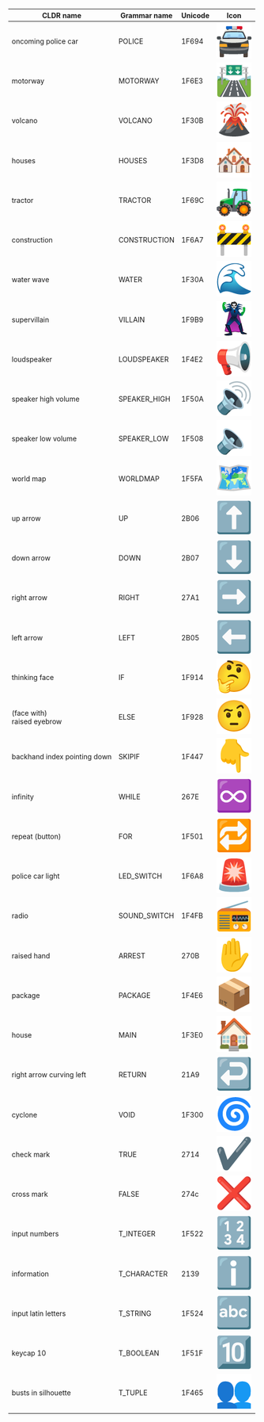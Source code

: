 
| CLDR name                      | Grammar name | Unicode | Icon                                                                              |
| ------------------------------ | ------------ | ------- |-----------------------------------------------------------------------------------|
| oncoming police car            | POLICE       | 1F694   | ![oncoming-police-car.png](./img/emoji/oncoming-police-car.png)                   |
| motorway                       | MOTORWAY     | 1F6E3   | ![motorway.png](./img/emoji/motorway.png)                                         |
| volcano                        | VOLCANO      | 1F30B   | ![volcano.png](./img/emoji/volcano.png)                                           |
| houses                         | HOUSES       | 1F3D8   | ![houses.png](./img/emoji/houses.png)                                             |
| tractor                        | TRACTOR      | 1F69C   | ![tractor.png](./img/emoji/tractor.png)                                           |
| construction                   | CONSTRUCTION | 1F6A7   | ![construction.png](./img/emoji/construction.png)                                 |
| water wave                     | WATER        | 1F30A   | ![water-wave.png](./img/emoji/water-wave.png)                                     |
| supervillain                   | VILLAIN      | 1F9B9   | ![supervillain.png](./img/emoji/supervillain.png)                                 |
| loudspeaker                    | LOUDSPEAKER  | 1F4E2   | ![loudspeaker.png](./img/emoji/loudspeaker.png)                                   |
| speaker high volume            | SPEAKER_HIGH | 1F50A   | ![speaker-high-volume.png](./img/emoji/speaker-high-volume.png)                   |
| speaker low volume             | SPEAKER_LOW  | 1F508   | ![speaker-low-volume.png](./img/emoji/speaker-low-volume.png)                     |
| world map                      | WORLDMAP     | 1F5FA   | ![worldmap.png](./img/emoji/worldmap.png)                                         |
| up arrow                       | UP           | 2B06    | ![up-arrow.png](./img/emoji/up-arrow.png)                                         |
| down arrow                     | DOWN         | 2B07    | ![down-arrow.png](./img/emoji/down-arrow.png)                                     |
| right arrow                    | RIGHT        | 27A1    | ![right-arrow.png](./img/emoji/right-arrow.png)                                   |
| left arrow                     | LEFT         | 2B05    | ![left-arrow.png](./img/emoji/left-arrow.png)                                     |
| thinking face                  | IF           | 1F914   | ![thinking-face.png](./img/emoji/thinking-face.png)                               |
| (face with) <br>raised eyebrow | ELSE         | 1F928   | ![raised-eyebrow.png](./img/emoji/raised-eyebrow.png)                             |
| backhand index pointing down   | SKIPIF       | 1F447   | ![backhand-index-pointing-down.png](./img/emoji/backhand-index-pointing-down.png) |
| infinity                       | WHILE        | 267E    | ![inifinity.png](./img/emoji/infinity.png)                                        |
| repeat (button)                | FOR          | 1F501   | ![repeat.png](./img/emoji/repeat.png)                                             |
| police car light               | LED_SWITCH   | 1F6A8   | ![police-car-light.png](./img/emoji/police-car-light.png)                         |
| radio                          | SOUND_SWITCH | 1F4FB   | ![radio.png](./img/emoji/radio.png)                                               |
| raised hand                    | ARREST       | 270B    | ![raised-hand.png](./img/emoji/raised-hand.png)                                   |
| package                        | PACKAGE      | 1F4E6   | ![package.png](./img/emoji/package.png)                                           |
| house                          | MAIN         | 1F3E0   | ![house.png](./img/emoji/house.png)                                               |
| right arrow curving left       | RETURN       | 21A9    | ![right-arrow-curving-left.png](./img/emoji/right-arrow-curving-left.png)         |
| cyclone                        | VOID         | 1F300   | ![cyclone.png](./img/emoji/cyclone.png)                                           |
| check mark                     | TRUE         | 2714    | ![check-mark.png](./img/emoji/check-mark.png)                                     |
| cross mark                     | FALSE        | 274c    | ![cross-mark.png](./img/emoji/cross-mark.png)                                     |
| input numbers                  | T_INTEGER    | 1F522   | ![input-numbers.png](./img/emoji/input-numbers.png)                               |
| information                    | T_CHARACTER  | 2139    | ![information.png](./img/emoji/information.png)                                   |
| input latin letters            | T_STRING     | 1F524   | ![input-latin-numbers.png](./img/emoji/input-latin-numbers.png)                   |
| keycap 10                      | T_BOOLEAN    | 1F51F   | ![keycap-10.png](./img/emoji/keycap-10.png)                                       |
| busts in silhouette            | T_TUPLE      | 1F465   | ![busts-in-silhouette.png](./img/emoji/busts-in-silhouette.png)                   |
